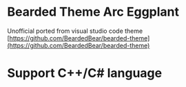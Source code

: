 # Bearded Theme Arc Eggplant
Unofficial ported from visual studio code theme [https://github.com/BeardedBear/bearded-theme](https://github.com/BeardedBear/bearded-theme)

# Support C++/C# language